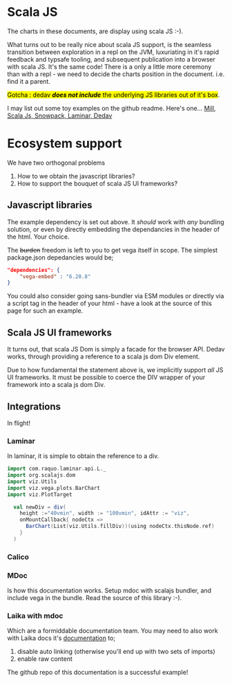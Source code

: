 # Scala JS

The charts in these documents, are display using scala JS :-).

What turns out to be really nice about scala JS support, is the seamless transition between exploration in a repl  on the JVM, luxuriating in it's rapid feedback and typsafe tooling, and subsequent publication into a browser with scala JS. It's the same code! There is a only a little more ceremony than with a repl - we need to decide the charts position in the document. i.e. find it a parent. 

<mark>Gotcha : dedav ***does not include*** the underlying JS libraries out of it's box</mark>. 

I may list out some toy examples on the github readme. Here's one... 
[Mill, Scala Js, Snowpack, Laminar, Dedav](https://github.com/Quafadas/scalajs-snowpack-example)

# Ecosystem support
We have two orthogonal problems

1. How to we obtain the javascript libraries? 
2. How to support the bouquet of scala JS UI frameworks? 

## Javascript libraries
The example dependency is set out above. It _should_ work with _any_ bundling solution, or even by directly embedding the dependancies in the header of the html. Your choice.

The ~~burden~~ freedom is left to you to get vega itself in scope. The simplest package.json depedancies would be;

```json
"dependencies": {
    "vega-embed" : "6.20.8"
}
```

You could also consider going sans-bundler via ESM modules or directly via a script tag in the header of your html - have a look at the source of this page for such an example.

## Scala JS UI frameworks
It turns out, that scala JS Dom is simply a facade for the browser API. Dedav works, through providing a reference to a scala js dom Div element.

Due to how fundamental the statement above is, we implicitly support _all_ JS UI frameworks. It must be possible to coerce the DIV wrapper of your framework into a scala js dom Div.  

## Integrations
In flight!

### Laminar
In laminar, it is simple to obtain the reference to a div.

```scala
import com.raquo.laminar.api.L._
import org.scalajs.dom
import viz.Utils
import viz.vega.plots.BarChart
import viz.PlotTarget

  val newDiv = div(
    height :="40vmin", width := "100vmin", idAttr := "viz",
    onMountCallback{ nodeCtx =>      
      BarChart(List(viz.Utils.fillDiv))(using nodeCtx.thisNode.ref)      
    }
  )  

```
### Calico


### MDoc
Is how this documentation works. Setup mdoc with scalajs bundler, and include vega in the bundle. Read the source of this library :-). 

### Laika with mdoc
Which are a formiddable documentation team. You may need to also work with Laika docs it's [documentation](https://planet42.github.io/Laika/0.18/02-running-laika/01-sbt-plugin.html) to; 

1. disable auto linking (otherwise you'll end up with two sets of imports)
2. enable raw content

The github repo of this documentation is a successful example!
